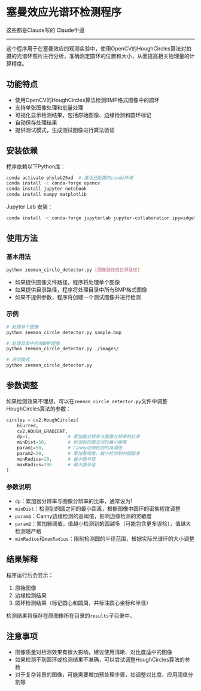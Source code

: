# 塞曼效应光谱环检测程序

这些都是Claude写的 Claude牛逼

---

这个程序用于在塞曼效应的观测实验中，使用OpenCV的HoughCircles算法对拍摄的光谱环照片进行分析，准确测定圆环的位置和大小，从而提高相关物理量的计算精度。

## 功能特点

- 使用OpenCV的HoughCircles算法检测BMP格式图像中的圆环
- 支持单张图像处理和批量处理
- 可视化显示检测结果，包括原始图像、边缘检测和圆环标记
- 自动保存处理结果
- 提供测试模式，生成测试图像进行算法验证

## 安装依赖

程序依赖以下Python库：

```bash
conda activate phylab25xd  # 激活已配置的conda环境
conda install -c conda-forge opencv
conda install jupyter notebook
conda install numpy matplotlib
```

Jupyter Lab 安装：

```bash
conda install -c conda-forge jupyterlab jupyter-collaboration ipywidgets ipympl
```

## 使用方法

### 基本用法

```bash
python zeeman_circle_detector.py [图像路径或目录路径]
```

- 如果提供图像文件路径，程序将处理单个图像
- 如果提供目录路径，程序将处理目录中所有BMP格式图像
- 如果不提供参数，程序将创建一个测试图像并进行检测

### 示例

```bash
# 处理单个图像
python zeeman_circle_detector.py sample.bmp

# 处理目录中所有BMP图像
python zeeman_circle_detector.py ./images/

# 测试模式
python zeeman_circle_detector.py
```

## 参数调整

如果检测效果不理想，可以在`zeeman_circle_detector.py`文件中调整HoughCircles算法的参数：

```python
circles = cv2.HoughCircles(
    blurred,
    cv2.HOUGH_GRADIENT,
    dp=1,              # 累加器分辨率与图像分辨率的比率
    minDist=50,        # 检测到的圆之间的最小距离
    param1=50,         # Canny边缘检测的高阈值
    param2=30,         # 累加器阈值，越小检测到的圆越多
    minRadius=10,      # 最小圆半径
    maxRadius=300      # 最大圆半径
)
```

### 参数说明

- `dp`：累加器分辨率与图像分辨率的比率，通常设为1
- `minDist`：检测到的圆之间的最小距离，根据图像中圆环的密集程度调整
- `param1`：Canny边缘检测的高阈值，影响边缘检测的灵敏度
- `param2`：累加器阈值，值越小检测到的圆越多（可能包含更多误检），值越大检测越严格
- `minRadius`和`maxRadius`：限制检测圆的半径范围，根据实际光谱环的大小调整

## 结果解释

程序运行后会显示：

1. 原始图像
2. 边缘检测结果
3. 圆环检测结果（标记圆心和圆周，并标注圆心坐标和半径）

检测结果将保存在原图像所在目录的`results`子目录中。

## 注意事项

- 图像质量对检测效果有很大影响，建议使用清晰、对比度适中的图像
- 如果检测不到圆环或检测结果不准确，可以尝试调整HoughCircles算法的参数
- 对于复杂背景的图像，可能需要增加预处理步骤，如调整对比度、应用阈值分割等
